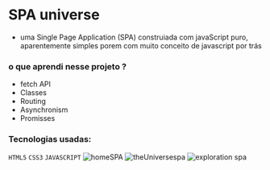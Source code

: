 # SPA universe
- uma Single Page Application (SPA) construiada com javaScript puro, aparentemente simples porem com muito conceito de javascript por trás
### o que aprendi nesse projeto ? 

- fetch API
- Classes
- Routing
- Asynchronism
- Promisses

### Tecnologias usadas:
`HTML5`
`CSS3`
`JAVASCRIPT`
![homeSPA](https://user-images.githubusercontent.com/85407905/183306122-e6802e85-73e5-4027-a65c-a36767c3a628.png)
![theUniversespa](https://user-images.githubusercontent.com/85407905/183306119-8a2b3392-da13-4c7c-814b-53e54273c2c3.png)
![exploration spa](https://user-images.githubusercontent.com/85407905/183306125-3d63973d-b05f-45a3-9a6e-a8156e8b3ee4.png)
